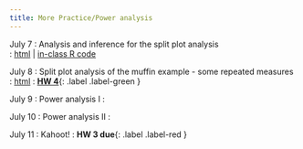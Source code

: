 ```yaml
---
title: More Practice/Power analysis 
---
```


July 7
: Analysis and inference for the split plot analysis    
  : [html](https://stat720.github.io/summer2025/notes/analysis-and-inference-for-a-split-plot-design.html) | [in-class R code](../scripts/07032025_muffin_analysis.Rmd)

July 8 
: Split plot analysis of the muffin example - some repeated measures 
  : [html](https://stat720.github.io/summer2025/notes/analysis-and-inference-for-a-split-plot-design---part-ii.html)
  : [**HW 4**](https://stat720.github.io/summer2025/assignments/Assignment4_YourLastName.pdf){: .label .label-green }

July 9 
: Power analysis I 
  : [](#)

July 10 
: Power analysis II 
  : [](#)

July 11
: Kahoot! 
  : **HW 3 due**{: .label .label-red }
